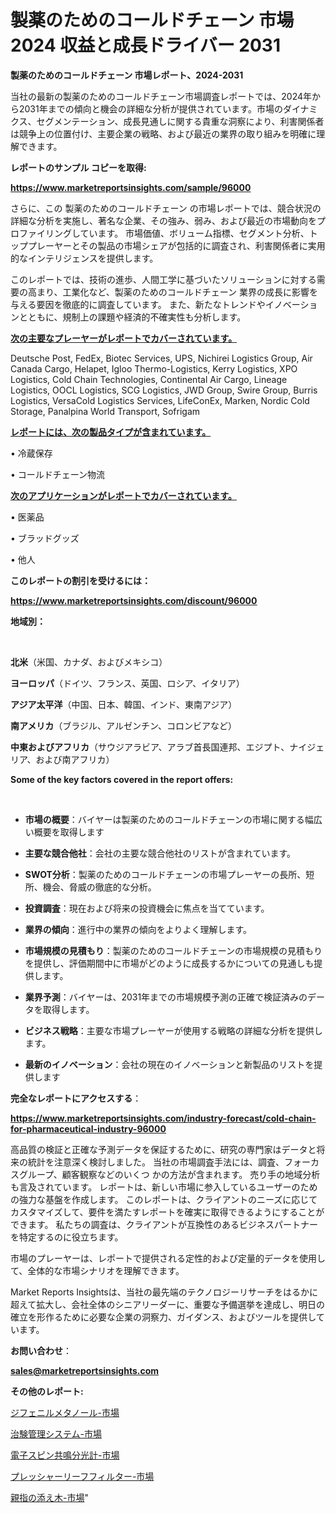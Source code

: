# 製薬のためのコールドチェーン 市場 2024 収益と成長ドライバー 2031

<strong>製薬のためのコールドチェーン 市場レポート、2024-2031</strong>

当社の最新の製薬のためのコールドチェーン市場調査レポートでは、2024年から2031年までの傾向と機会の詳細な分析が提供されています。市場のダイナミクス、セグメンテーション、成長見通しに関する貴重な洞察により、利害関係者は競争上の位置付け、主要企業の戦略、および最近の業界の取り組みを明確に理解できます。



<strong>レポートのサンプル コピーを取得:</strong> <a href=https://www.marketreportsinsights.com/sample/96000>

<strong><u>https://www.marketreportsinsights.com/sample/96000</u></strong></a>

さらに、この 製薬のためのコールドチェーン の市場レポートでは、競合状況の詳細な分析を実施し、著名な企業、その強み、弱み、および最近の市場動向をプロファイリングしています。 市場価値、ボリューム指標、セグメント分析、トッププレーヤーとその製品の市場シェアが包括的に調査され、利害関係者に実用的なインテリジェンスを提供します。

このレポートでは、技術の進歩、人間工学に基づいたソリューションに対する需要の高まり、工業化など、製薬のためのコールドチェーン 業界の成長に影響を与える要因を徹底的に調査しています。 また、新たなトレンドやイノベーションとともに、規制上の課題や経済的不確実性も分析します。



<strong><u>次の主要なプレーヤーがレポートでカバーされています。</u></strong>

Deutsche Post, FedEx, Biotec Services, UPS, Nichirei Logistics Group, Air Canada Cargo, Helapet, Igloo Thermo-Logistics, Kerry Logistics, XPO Logistics, Cold Chain Technologies, Continental Air Cargo, Lineage Logistics, OOCL Logistics, SCG Logistics, JWD Group, Swire Group, Burris Logistics, VersaCold Logistics Services, LifeConEx, Marken, Nordic Cold Storage, Panalpina World Transport, Sofrigam



<strong><u><b>レポートには、次の製品タイプが含まれています。</b></u></strong>

• 冷蔵保存

• コールドチェーン物流



<strong><u><b>次のアプリケーションがレポートでカバーされています。</b></u></strong>

• 医薬品

• ブラッドグッズ

• 他人



<strong><b>このレポートの割引を受けるには：</b></strong>

<a href=https://www.marketreportsinsights.com/discount/96000>

<strong><u>https://www.marketreportsinsights.com/discount/96000</u></strong></a>



<strong>地域別：</strong>

<strong> </strong>



<strong>北米</strong>（米国、カナダ、およびメキシコ）



<strong>ヨーロッパ</strong>（ドイツ、フランス、英国、ロシア、イタリア）



<strong>アジア太平洋</strong>（中国、日本、韓国、インド、東南アジア）



<strong>南アメリカ</strong>（ブラジル、アルゼンチン、コロンビアなど）



<strong>中東およびアフリカ</strong>（サウジアラビア、アラブ首長国連邦、エジプト、ナイジェリア、および南アフリカ）



<strong>Some of the key factors covered in the report offers:</strong>

<strong> </strong>
<ul>
  <li>

<strong>市場の概要</strong>：バイヤーは製薬のためのコールドチェーンの市場に関する幅広い概要を取得します</li>
  <li>

<strong>主要な競合他社</strong>：会社の主要な競合他社のリストが含まれています。</li>
  <li>

<strong>SWOT分析</strong>：製薬のためのコールドチェーンの市場プレーヤーの長所、短所、機会、脅威の徹底的な分析。</li>
  <li>

<strong>投資調査</strong>：現在および将来の投資機会に焦点を当てています。</li>
  <li>

<strong>業界の傾向</strong>：進行中の業界の傾向をよりよく理解します。</li>
  <li>

<strong>市場規模の見積もり</strong>：製薬のためのコールドチェーンの市場規模の見積もり を提供し、評価期間中に市場がどのように成長するかについての見通しも提供します。</li>
  <li>

<strong>業界予測</strong>：バイヤーは、2031年までの市場規模予測の正確で検証済みのデータを取得します。</li>
  <li>

<strong>ビジネス戦略</strong>：主要な市場プレーヤーが使用する戦略の詳細な分析を提供します。</li>
  <li>

<strong>最新のイノベーション</strong>：会社の現在のイノベーションと新製品のリストを提供します</li>
</ul>


<strong>完全なレポートにアクセスする</strong>：

<a href=https://www.marketreportsinsights.com/industry-forecast/cold-chain-for-pharmaceutical-industry-96000>

<strong><u>https://www.marketreportsinsights.com/industry-forecast/cold-chain-for-pharmaceutical-industry-96000</u></strong></a>

高品質の検証と正確な予測データを保証するために、研究の専門家はデータと将来の統計を注意深く検討しました。 当社の市場調査手法には、調査、フォーカスグループ、顧客観察などのいくつ かの方法が含まれます。 売り手の地域分析も言及されています。 レポートは、新しい市場に参入しているユーザーのための強力な基盤を作成します。 このレポートは、クライアントのニーズに応じてカスタマイズして、要件を満たすレポートを確実に取得できるようにすることができます。 私たちの調査は、クライアントが互換性のあるビジネスパートナーを特定するのに役立ちます。

市場のプレーヤーは、レポートで提供される定性的および定量的データを使用して、全体的な市場シナリオを理解できます。

Market Reports Insightsは、当社の最先端のテクノロジーリサーチをはるかに超えて拡大し、会社全体のシニアリーダーに、重要な予備選挙を達成し、明日の確立を形作るために必要な企業の洞察力、ガイダンス、およびツールを提供しています。



<strong><b>お問い合わせ</b></strong>：

<a href=mailto:sales@marketreportsinsights.com>

<strong><u>sales@marketreportsinsights.com</u></strong></a>



<strong>その他のレポート:</strong>

<a href=https://www.linkedin.com/pulse/ジフェニルメタノール-市場-2023-年のダイナミクスとビジネストレンド-2030-g0fbf/>ジフェニルメタノール-市場</a>

<a href=https://www.linkedin.com/pulse/治験管理システム-市場-2023-swot-分析と最新イノベーション-2030-iij1f/>治験管理システム-市場</a>

<a href=https://www.linkedin.com/pulse/電子スピン共鳴分光計-市場-2023-最新の-cagr-および成長分析-2030-pr-news-hub-i3p9f/>電子スピン共鳴分光計-市場</a>

<a href=https://www.linkedin.com/pulse/プレッシャーリーフフィルター-市場-2023-競争分析と事業成長-2030-8bfyf/>プレッシャーリーフフィルター-市場</a>

<a href=https://www.linkedin.com/pulse/親指の添え木-市場-2023-swot-分析と成長率-2030-trendsetters-testimonials-360-anal-zm6bf/>親指の添え木-市場</a>"
